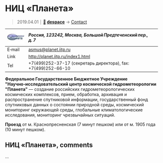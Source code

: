 # НИЦ «Планета»
> 2019.04.01 ┊ **[🚀](../index/index.md) [despace](index.md)** → [Contact](contact.md)

|[![](f/contact/n/nic_planeta_logo1_thumb.jpg)](f/contact/n/nic_planeta_logo1.png)|*Россия, 123242, Москва, Большой Предтеченский пер., д. 7*|
|:--|:--|
|E‑mail| <asmus@planet.iitp.ru> |
|Link| <http://planet.iitp.ru/index1.html> |
|Tel| +7(499)252-37-17 (секретарь директора), fax: +7(499)252-66-10 |

**Федеральное Государственное Бюджетное Учреждение "Научно‑исследовательский центр космической гидрометеорологии "Планета"** — создание российских гидрометеорологических космических комплексов, прием, обработка, архивация и распространение спутниковой информации, государственный фонд спутниковых данных о состоянии природной среды, космический мониторинг окружающей среды, глобальные климатологические исследования, мониторинг чрезвычайных ситуаций.

**Проезд** от м. Краснопресненская (7 минут пешком) или от м. 1905 года (10 минут пешком).


<p style="page-break-after:always"> </p>

## НИЦ «Планета», comments

…
